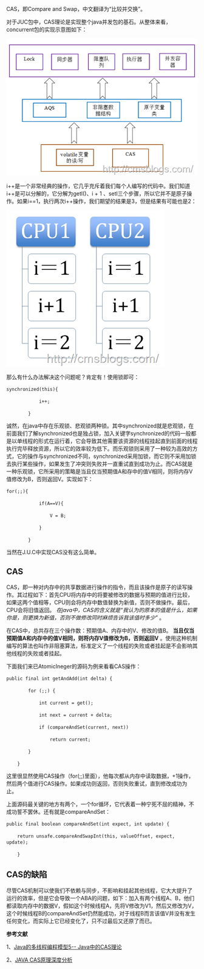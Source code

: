CAS，即Compare and Swap，中文翻译为“比较并交换”。

对于JUC包中，CAS理论是实现整个java并发包的基石。从整体来看，concurrent包的实现示意图如下：

[![201511040000·](../md/img/chenssy/381060-20151207091824371-428282003.png)](http://images2015.cnblogs.com/blog/381060/201512/381060-20151207091823511-484489729.png)

i++是一个非常经典的操作，它几乎充斥着我们每个人编写的代码中。我们知道i++是可以分解的，它分解为getI()、i + 1
、setI三个步骤，所以它并不是原子操作。如果i==1，执行两次i++操作，我们期望的结果是3，但是结果有可能也是2：

[![2015110500001](../md/img/chenssy/381060-20151207091827730-1038485635.png)](http://images2015.cnblogs.com/blog/381060/201512/381060-20151207091825965-934039832.png)

那么有什么办法解决这个问题呢？肯定有！使用锁即可：

    
    
    synchronized(this){

                i++;

            }

诚然，在java中存在乐观锁、悲观锁两种锁。其中synchronized就是悲观锁，在前面我们了解synchronized也是独占锁，加入关键字synchronized的代码一般都是以单线程的形式在运行着，它会导致其他需要该资源的线程挂起直到前面的线程执行完毕释放资源，所以它的效率较为低下。而乐观锁则采用了一种较为高效的方式，它的操作与synchronized不同，synchronized采用加锁，而它则不采用加锁去执行某些操作，如果发生了冲突则失败并一直重试直到成功为止。而CAS就是一种乐观锁，它所采用的策略是当且仅当预期值A和存中的值V相同，则将内存V值修改为B，否则返回V。实现如下：

    
    
    for(;;){

                if(A==V){

                    V = B;

                }

            }

当然在J.U.C中实现CAS没有这么简单。

## CAS

CAS，即一种对内存中的共享数据进行操作的指令，而且该操作是原子的读写操作。其过程如下：首先CPU将内存中的将要被修改的数据与预期的值进行比较，如果这两个值相等，CPU则会将内存中数值替换为新值，否则不做操作。最后，CPU会将旧值返回。
_在java中，CAS的含义就是“我认为的原本的值是什么，如果你是，则更换为新值，否则不做修改同时麻烦告诉我该值时多少”_ 。

在CAS中，总共存在三个操作数：预期值A、内存中的V、修改的值B。 **当且仅当预期值A和内存中的值V相同，则将内存V值修改为B，否则返回V**
。使用这种机制编写的算法也叫作非阻塞算法，标准定义了一个线程的失败或者挂起是不会影响其他线程的失败或者挂起。

下面我们来已AtomicIneger的源码为例来看看CAS操作：

    
    
    public final int getAndAdd(int delta) {

            for (;;) {

                int current = get();

                int next = current + delta;

                if (compareAndSet(current, next))

                    return current;

            }

        }

这里很显然使用CAS操作（for(;;)里面），他每次都从内存中读取数据，+1操作，然后两个值进行CAS操作。如果成功则返回，否则失败重试，直到修改成功为止。

上面源码最关键的地方有两个，一个for循环，它代表着一种宁死不屈的精神，不成功誓不罢休。还有就是compareAndSet：

    
    
    public final boolean compareAndSet(int expect, int update) {

        return unsafe.compareAndSwapInt(this, valueOffset, expect, update);

        }

## CAS的缺陷

尽管CAS机制可以使我们不依赖与同步，不影响和挂起其他线程，它大大提升了运行的效率，但是它会导致一个ABA的问题，如下：加入有两个线程A、B，他们都读取内存中的数据V，假如这个时候线程A，先将V修改为V1，然后又修改为V，这个时候线程B的compareAndSet仍然能成功，对于线程B而言该值V并没有发生任何变化，而实际上它已经变化了，只不过最后又还原了而已。

**参考文献**

1、[Java的多线程编程模型5--
Java中的CAS理论](http://blog.csdn.net/sunnydogzhou/article/details/6554045)

2、[JAVA CAS原理深度分析](http://zl198751.iteye.com/blog/1848575)


